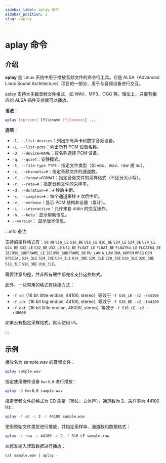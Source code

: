 ```yaml
---
sidebar_label: aplay 命令
sidebar_position: 1
slug: /aplay
---
```


# aplay 命令



## 介绍

**aplay** 是 Linux 系统中用于播放音频文件的命令行工具。它是 ALSA（Advanced Linux Sound Architecture）项目的一部分，用于与音频设备进行交互。

aplay 支持大多数音频文件格式，如 WAV、MP3、OGG 等。理论上，只要有相应的 ALSA 插件支持就可以播放。

**语法**：

```bash
aplay [options] [filename [filename]] ...
```

**选项**：

- `-l, --list-devices`：列出所有声卡和数字音频设备。
- `-L, --list-pcms`：列出所有 PCM 设备名称。
- `-D, --device=NAME`：按名称选择 PCM 设备。
- `-q, --quiet`：安静模式。
- `-t, --file-type TYPE`：指定文件类型（如 voc、wav、raw 或 au）。
- `-c, --channels=#`：指定音频文件的通道数。
- `-f, --format=FORMAT`：指定音频文件的采样格式（不区分大小写）。
- `-r, --rate=#`：指定音频文件的采样率。
- `-d, --duration=#`：`#` 秒后中断。
- `-s, --samples=#`：每个通道采样 `#` 次后中断。
- `-v, --verbose`：显示 PCM 结构和设置（累计）。
- `-i, --interactive`：允许来自 stdin 的交互操作。
- `-h, --help`：显示帮助信息。
- `--version`： 显示版本信息。

:::info 备注

支持的采样格式有：`S8` `U8` `S16_LE` `S16_BE` `U16_LE` `U16_BE` `S24_LE` `S24_BE` `U24_LE` `U24_BE` `S32_LE` `S32_BE` `U32_LE` `U32_BE` `FLOAT_LE` `FLOAT_BE` `FLOAT64_LE` `FLOAT64_BE` `IEC958_SUBFRAME_LE` `IEC958_SUBFRAME_BE` `MU_LAW` `A_LAW` `IMA_ADPCM` `MPEG` `GSM` `SPECIAL` `S24_3LE` `S24_3BE` `U24_3LE` `U24_3BE` `S20_3LE` `S20_3BE` `U20_3LE` `U20_3BE` `S18_3LE` `S18_3BE` `U18_3LE`。

需要注意的是，并非所有硬件都完全支持这些格式。

此外，一些常用的格式有快捷方式：

- `-f cd`（16 bit little endian, 44100, stereo）等效于 `-f S16_LE -c2 -r44100`
- `-f cdr`（16 bit big endian, 44100, stereo）等效于  `-f S16_BE -c2 -f44100`
- `-f dat`（16 bit little endian, 48000, stereo）等效于 `-f S16_LE -c2 -r48000`

如果没有指定采样格式，默认使用 `U8`。

:::



## 示例

播放名为 sample.wav 的音频文件：

```bash
aplay sample.wav
```

指定使用硬件设备 `hw:0,0` 进行播放：

```bash
aplay -D hw:0,0 sample.wav
```

指定音频文件的格式为 CD 质量（16位，立体声），通道数为 2，采样率为 44100 Hz：

```bash
aplay -f cd -c 2 -r 44100 sample.wav
```

使用原始文件类型进行播放，并指定采样率、通道数和数据格式：

```bash
aplay -t raw -r 44100 -c 2 -f S16_LE sample.raw
```

从标准输入读取数据进行播放：

```bash
cat sample.wav | aplay -
```

